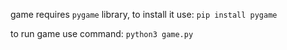 game requires `pygame` library, to install it use:
`pip install pygame`

to run game use command:
`python3 game.py`